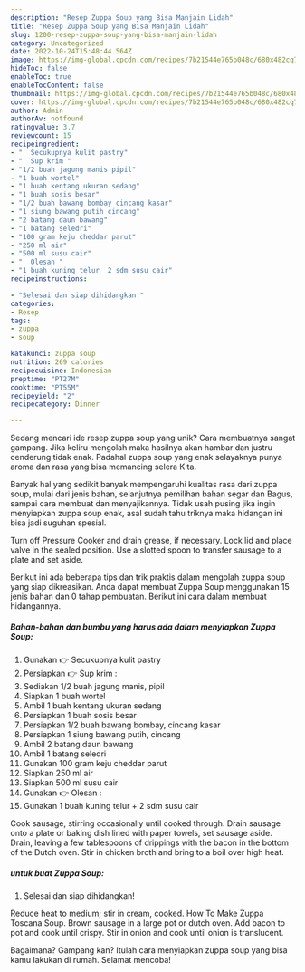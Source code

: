 ```yaml
---
description: "Resep Zuppa Soup yang Bisa Manjain Lidah"
title: "Resep Zuppa Soup yang Bisa Manjain Lidah"
slug: 1200-resep-zuppa-soup-yang-bisa-manjain-lidah
category: Uncategorized
date: 2022-10-24T15:48:44.564Z
image: https://img-global.cpcdn.com/recipes/7b21544e765b048c/680x482cq70/zuppa-soup-foto-resep-utama.jpg
hideToc: false
enableToc: true
enableTocContent: false
thumbnail: https://img-global.cpcdn.com/recipes/7b21544e765b048c/680x482cq70/zuppa-soup-foto-resep-utama.jpg
cover: https://img-global.cpcdn.com/recipes/7b21544e765b048c/680x482cq70/zuppa-soup-foto-resep-utama.jpg
author: Admin
authorAv: notfound
ratingvalue: 3.7
reviewcount: 15
recipeingredient:
- "  Secukupnya kulit pastry"
- "  Sup krim "
- "1/2 buah jagung manis pipil"
- "1 buah wortel"
- "1 buah kentang ukuran sedang"
- "1 buah sosis besar"
- "1/2 buah bawang bombay cincang kasar"
- "1 siung bawang putih cincang"
- "2 batang daun bawang"
- "1 batang seledri"
- "100 gram keju cheddar parut"
- "250 ml air"
- "500 ml susu cair"
- "  Olesan "
- "1 buah kuning telur  2 sdm susu cair"
recipeinstructions:

- "Selesai dan siap dihidangkan!"
categories:
- Resep
tags:
- zuppa
- soup

katakunci: zuppa soup 
nutrition: 269 calories
recipecuisine: Indonesian
preptime: "PT27M"
cooktime: "PT55M"
recipeyield: "2"
recipecategory: Dinner

---
```





Sedang mencari ide resep zuppa soup yang unik? Cara membuatnya sangat gampang. Jika keliru mengolah maka hasilnya akan hambar dan justru cenderung tidak enak. Padahal zuppa soup yang enak selayaknya punya aroma dan rasa yang bisa memancing selera Kita.





Banyak hal yang sedikit banyak mempengaruhi kualitas rasa dari zuppa soup, mulai dari jenis bahan, selanjutnya pemilihan bahan segar dan Bagus, sampai cara membuat dan menyajikannya. Tidak usah pusing jika ingin menyiapkan zuppa soup enak,      asal sudah tahu triknya maka hidangan ini bisa jadi suguhan spesial.














Turn off Pressure Cooker and drain grease, if necessary. Lock lid and place valve in the sealed position. Use a slotted spoon to transfer sausage to a plate and set aside.






Berikut ini ada beberapa tips dan trik praktis dalam mengolah zuppa soup yang siap dikreasikan. Anda dapat membuat Zuppa Soup menggunakan 15 jenis bahan dan 0 tahap pembuatan. Berikut ini cara dalam membuat hidangannya.

<!--inarticleads1-->

##### Bahan-bahan dan bumbu yang harus ada dalam menyiapkan Zuppa Soup:

1. Gunakan  👉 Secukupnya kulit pastry
1. Persiapkan  👉 Sup krim :
1. Sediakan 1/2 buah jagung manis, pipil
1. Siapkan 1 buah wortel
1. Ambil 1 buah kentang ukuran sedang
1. Persiapkan 1 buah sosis besar
1. Persiapkan 1/2 buah bawang bombay, cincang kasar
1. Persiapkan 1 siung bawang putih, cincang
1. Ambil 2 batang daun bawang
1. Ambil 1 batang seledri
1. Gunakan 100 gram keju cheddar parut
1. Siapkan 250 ml air
1. Siapkan 500 ml susu cair
1. Gunakan  👉 Olesan :
1. Gunakan 1 buah kuning telur + 2 sdm susu cair


Cook sausage, stirring occasionally until cooked through. Drain sausage onto a plate or baking dish lined with paper towels, set sausage aside. Drain, leaving a few tablespoons of drippings with the bacon in the bottom of the Dutch oven. Stir in chicken broth and bring to a boil over high heat. 

<!--inarticleads2-->

#####  untuk buat Zuppa Soup:


1. Selesai dan siap dihidangkan!

Reduce heat to medium; stir in cream, cooked. How To Make Zuppa Toscana Soup. Brown sausage in a large pot or dutch oven. Add bacon to pot and cook until crispy. Stir in onion and cook until onion is translucent. 

Bagaimana? Gampang kan? Itulah cara menyiapkan zuppa soup yang bisa kamu lakukan di rumah. Selamat mencoba!
